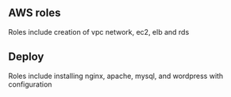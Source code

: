 <h2>AWS roles</h2>
Roles include creation of vpc network, ec2, elb and rds

<h2>Deploy</h2>
Roles include installing nginx, apache, mysql, and wordpress with configuration
